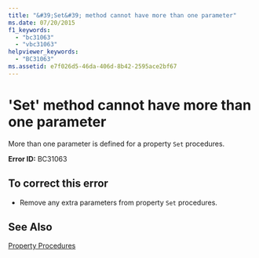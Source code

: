 ```yaml
---
title: "&#39;Set&#39; method cannot have more than one parameter"
ms.date: 07/20/2015
f1_keywords: 
  - "bc31063"
  - "vbc31063"
helpviewer_keywords: 
  - "BC31063"
ms.assetid: e7f026d5-46da-406d-8b42-2595ace2bf67
---
```

# &#39;Set&#39; method cannot have more than one parameter
More than one parameter is defined for a property `Set` procedures.  
  
 **Error ID:** BC31063  
  
## To correct this error  
  
- Remove any extra parameters from property `Set` procedures.  
  
## See Also  
   
 [Property Procedures](../../visual-basic/programming-guide/language-features/procedures/property-procedures.md)  
 
